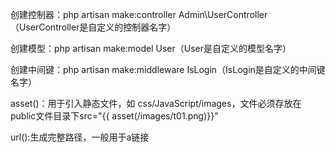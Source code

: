 创建控制器：php artisan make:controller Admin\UserController（UserController是自定义的控制器名字） 

创建模型：php artisan make:model User（User是自定义的模型名字）

创建中间键：php artisan make:middleware IsLogin（IsLogin是自定义的中间键名字）

asset()：用于引入静态文件，如 css/JavaScript/images，文件必须存放在public文件目录下src="{{ asset(/images/t01.png)}}"

url():生成完整路径，一般用于a链接<a href="{{ url('/member/create') }}">



